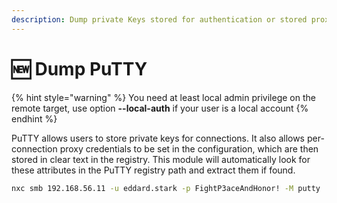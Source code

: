 ```yaml
---
description: Dump private Keys stored for authentication or stored proxy credentials
---
```


# 🆕 Dump PuTTY

{% hint style="warning" %}
You need at least local admin privilege on the remote target, use option **--local-auth** if your user is a local account
{% endhint %}

PuTTY allows users to store private keys for connections. It also allows per-connection proxy credentials to be set in the configuration, which are then stored in clear text in the registry. This module will automatically look for these attributes in the PuTTY registry path and extract them if found.

```bash
nxc smb 192.168.56.11 -u eddard.stark -p FightP3aceAndHonor! -M putty
```
